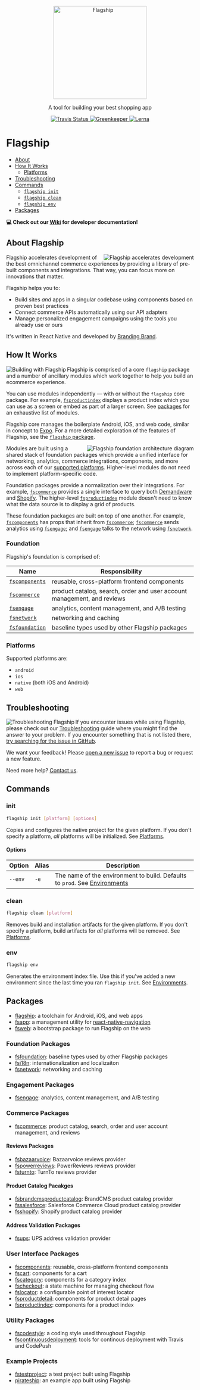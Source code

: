 <p align="center">
  <a href="https://brandingbrand.github.io/flagship/">
    <img alt="Flagship"
      src="https://user-images.githubusercontent.com/556070/39432976-bd8520f4-4c62-11e8-863b-fe7ee694a4a0.png"
      height="250">
  </a>
</p>

<p align="center">
  A tool for building your best shopping app
</p>

<p align="center">
  <a href="https://travis-ci.org/brandingbrand/flagship">
    <img alt="Travis Status"
      src="https://travis-ci.org/brandingbrand/flagship.svg?branch=master">
  </a>
  <a href="https://greenkeeper.io/">
    <img alt="Greenkeeper"
      src="https://badges.greenkeeper.io/brandingbrand/flagship.svg?ts=1523929763709">
  </a>
  <a href="https://lernajs.io/">
    <img alt="Lerna"
      src="https://img.shields.io/badge/maintained%20with-lerna-cc00ff.svg">
  </a>
</p>

# Flagship

* [About](#about)
* [How It Works](#how-it-works)
  * [Platforms](#platforms)
* [Troubleshooting](#troubleshooting)
* [Commands](#commands)
  * [`flagship init`](#init)
  * [`flagship clean`](#clean)
  * [`flagship env`](#env)
* [Packages](#packages)

**:computer: Check out our [Wiki](https://github.com/brandingbrand/flagship/wiki) for developer documentation!**

## About Flagship

<img alt="Flagship accelerates development"
  src="https://user-images.githubusercontent.com/556070/38955661-4ff210c6-4323-11e8-960e-b568bc4b2bec.png"
  align="right">

Flagship accelerates development of the best omnichannel commerce experiences by providing a library
of pre-built components and integrations. That way, you can focus more on innovations that matter.

Flagship helps you to:

* Build sites _and_ apps in a singular codebase using components based on proven best practices
* Connect commerce APIs automatically using our API adapters
* Manage personalized engagement campaigns using the tools you already use or ours

It's written in React Native and developed by [Branding Brand](https://www.brandingbrand.com/).

## How It Works

<img alt="Building with Flagship"
  src="https://user-images.githubusercontent.com/556070/38953855-09901dc6-431e-11e8-9e50-26cb694c91e2.png"
  align="left">

Flagship is comprised of a core `flagship` package and a number of ancillary modules which work
together to help you build an ecommerce experience.

You can use modules independently — with or without the `flagship` core package. For example,
[`fsproductindex`](packages/fsproductindex) displays a product index which you can use as a screen
or embed as part of a larger screen. See [packages](#packages) for an exhaustive list of modules.

Flagship core manages the boilerplate Android, iOS, and web code, similar in concept to
[Expo](https://expo.io). For a more detailed exploration of the features of Flagship, see the
[`flagship` package](packages/flagship).

<img alt="Flagship foundation architecture diagram"
  src="https://user-images.githubusercontent.com/556070/38953173-e0818af2-431b-11e8-9114-bb362e6a2a6b.png"
  align="right">

Modules are built using a shared stack of foundation packages which provide a unified interface for
networking, analytics, commerce integrations, components, and more across each of our
[supported platforms](#platforms). Higher-level modules do not need to implement platform-specific
code.

Foundation packages provide a normalization over their integrations. For example,
[`fscommerce`](packages/fscommerce) provides a single interface to query both
[Demandware](https://www.demandware.com) and [Shopify](https://www.shopify.com). The higher-level
[`fsproductindex`](packages/fsproductindex) module doesn't need to know what the data source is to
display a grid of products.

These foundation packages are built on top of one another. For example,
[`fscomponents`](packages/fscomponents) has props that inherit from
[`fscommerce`](packages/fscommerce); [`fscommerce`](packages/fscommerce) sends analytics using
[`fsengage`](packages/fsengage); and [`fsengage`](packages/fsengage) talks to the network using
[`fsnetwork`](packages/fsnetwork).

### Foundation

Flagship's foundation is comprised of:

| Name | Responsibility |
| ---- | ---- |
| [`fscomponents`](packages/fscomponents) | reusable, cross-platform frontend components |
| [`fscommerce`](packages/fscommerce) | product catalog, search, order and user account management, and reviews |
| [`fsengage`](packages/fsengage) | analytics, content management, and A/B testing |
| [`fsnetwork`](packages/fsnetwork) | networking and caching |
| [`fsfoundation`](packages/fsfoundation) | baseline types used by other Flagship packages |

### Platforms

Supported platforms are:

* `android`
* `ios`
* `native` (both iOS and Android)
* `web`

## Troubleshooting

<img alt="Troubleshooting Flagship"
  src="https://user-images.githubusercontent.com/556070/38958560-9f7aab28-432b-11e8-8e67-68d781f5681d.png"
  align="left">

If you encounter issues while using Flagship, please check out our
[Troubleshooting](troubleshooting.md) guide where you might find the answer to your problem. If you
encounter something that is not listed there,
[try searching for the issue in GitHub](https://github.com/brandingbrand/flagship/issues).

We want your feedback! Please [open a new issue](https://github.com/brandingbrand/flagship/issues/new)
to report a bug or request a new feature.

Need more help? [Contact us](mailto:product@brandingbrand.com).

## Commands

### init

```sh
flagship init [platform] [options]
```

Copies and configures the native project for the given platform. If you don't specify a platform,
_all_ platforms will be initialized. See [Platforms](#platforms).

#### Options

| Option | Alias | Description |
| ---- | ---- | ---- |
| `--env` | `-e` | The name of the environment to build. Defaults to `prod`. See [Environments](#environments) |

### clean

```sh
flagship clean [platform]
```

Removes build and installation artifacts for the given platform. If you don't specify a platform,
build artifacts for _all_ platforms will be removed.  See [Platforms](#platforms).

### env

```sh
flagship env
```

Generates the environment index file. Use this if you've added a new environment since the last time
you ran `flagship init`. See [Environments](#environments).

## Packages

* [flagship](packages/flagship): a toolchain for Android, iOS, and web apps
* [fsapp](packages/fsapp): a management utility for [react-native-navigation](https://github.com/wix/react-native-navigation)
* [fsweb](packages/fsweb): a bootstrap package to run Flagship on the web

### Foundation Packages

* [fsfoundation](packages/fsfoundation): baseline types used by other Flagship packages
* [fsi18n](packages/fsi18n): internationalization and localizaiton
* [fsnetwork](packages/fsnetwork): networking and caching

### Engagement Packages

* [fsengage](packages/fsengage): analytics, content management, and A/B testing

### Commerce Packages

* [fscommerce](packages/fscommerce): product catalog, search, order and user account management, and
  reviews

#### Reviews Packages

* [fsbazaarvoice](packages/fsbazaarvoice): Bazaarvoice reviews provider
* [fspowerreviews](packages/fspowerreviews): PowerReviews reviews provider
* [fsturnto](packages/fsturnto): TurnTo reviews provider

#### Product Catalog Pacakges

* [fsbrandcmsproductcatalog](packages/fsbrandcmsproductcatalog): BrandCMS product catalog provider
* [fssalesforce](packages/fssalesforce): Salesforce Commerce Cloud product catalog provider
* [fsshopify](packages/fsshopify): Shopify product catalog provider

#### Address Validation Packages

* [fsups](packages/fsups): UPS address validation provider

### User Interface Packages

* [fscomponents](packages/fscomponents): reusable, cross-platform frontend components
* [fscart](packages/fscart): components for a cart
* [fscategory](packages/fscategory): components for a category index
* [fscheckout](packages/fscheckout): a state machine for managing checkout flow
* [fslocator](packages/fslocator): a configurable point of interest locator
* [fsproductdetail](packages/fsproductdetail): components for product detail pages
* [fsproductindex](packages/fsproductindex): components for a product index

### Utility Packages

* [fscodestyle](packages/fscodestyle): a coding style used throughout Flagship
* [fscontinuousdeployment](packages/fscontinuousdeployment): tools for continous deployment with
  Travis and CodePush

### Example Projects

* [fstestproject](packages/fstestproject): a test project built using Flagship
* [pirateship](packages/pirateship): an example app built using Flagship
